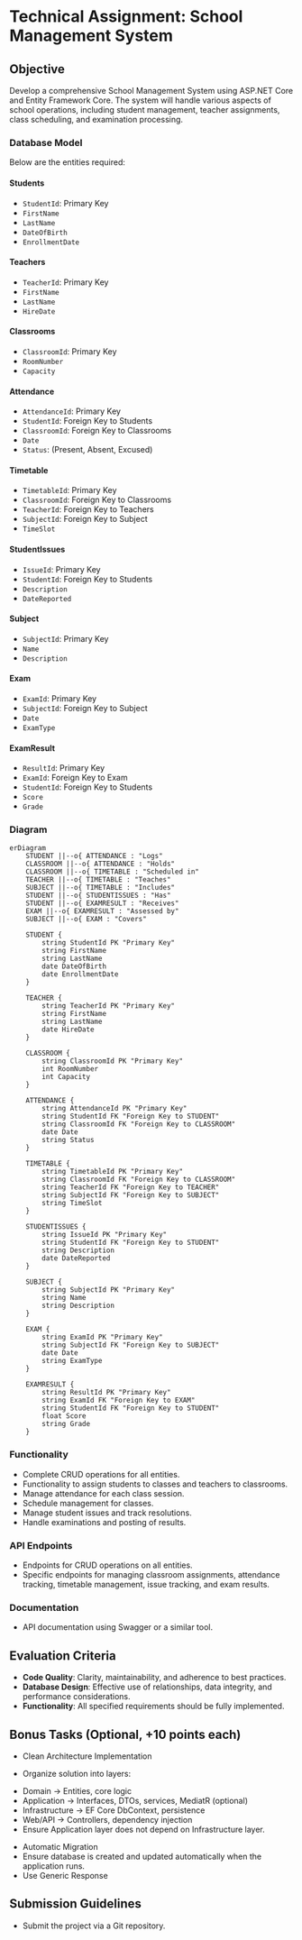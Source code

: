 # Technical Assignment: School Management System

## Objective

Develop a comprehensive School Management System using ASP.NET Core and Entity Framework Core. The system will handle various aspects of school operations, including student management, teacher assignments, class scheduling, and examination processing.

### Database Model

Below are the entities required:

#### Students

- `StudentId`: Primary Key
- `FirstName`
- `LastName`
- `DateOfBirth`
- `EnrollmentDate`

#### Teachers

- `TeacherId`: Primary Key
- `FirstName`
- `LastName`
- `HireDate`

#### Classrooms

- `ClassroomId`: Primary Key
- `RoomNumber`
- `Capacity`

#### Attendance

- `AttendanceId`: Primary Key
- `StudentId`: Foreign Key to Students
- `ClassroomId`: Foreign Key to Classrooms
- `Date`
- `Status`: (Present, Absent, Excused)

#### Timetable

- `TimetableId`: Primary Key
- `ClassroomId`: Foreign Key to Classrooms
- `TeacherId`: Foreign Key to Teachers
- `SubjectId`: Foreign Key to Subject
- `TimeSlot`

#### StudentIssues

- `IssueId`: Primary Key
- `StudentId`: Foreign Key to Students
- `Description`
- `DateReported`

#### Subject

- `SubjectId`: Primary Key
- `Name`
- `Description`

#### Exam

- `ExamId`: Primary Key
- `SubjectId`: Foreign Key to Subject
- `Date`
- `ExamType`

#### ExamResult

- `ResultId`: Primary Key
- `ExamId`: Foreign Key to Exam
- `StudentId`: Foreign Key to Students
- `Score`
- `Grade`

### Diagram

```mermaid
erDiagram
    STUDENT ||--o{ ATTENDANCE : "Logs"
    CLASSROOM ||--o{ ATTENDANCE : "Holds"
    CLASSROOM ||--o{ TIMETABLE : "Scheduled in"
    TEACHER ||--o{ TIMETABLE : "Teaches"
    SUBJECT ||--o{ TIMETABLE : "Includes"
    STUDENT ||--o{ STUDENTISSUES : "Has"
    STUDENT ||--o{ EXAMRESULT : "Receives"
    EXAM ||--o{ EXAMRESULT : "Assessed by"
    SUBJECT ||--o{ EXAM : "Covers"

    STUDENT {
        string StudentId PK "Primary Key"
        string FirstName
        string LastName
        date DateOfBirth
        date EnrollmentDate
    }

    TEACHER {
        string TeacherId PK "Primary Key"
        string FirstName
        string LastName
        date HireDate
    }

    CLASSROOM {
        string ClassroomId PK "Primary Key"
        int RoomNumber
        int Capacity
    }

    ATTENDANCE {
        string AttendanceId PK "Primary Key"
        string StudentId FK "Foreign Key to STUDENT"
        string ClassroomId FK "Foreign Key to CLASSROOM"
        date Date
        string Status
    }

    TIMETABLE {
        string TimetableId PK "Primary Key"
        string ClassroomId FK "Foreign Key to CLASSROOM"
        string TeacherId FK "Foreign Key to TEACHER"
        string SubjectId FK "Foreign Key to SUBJECT"
        string TimeSlot
    }

    STUDENTISSUES {
        string IssueId PK "Primary Key"
        string StudentId FK "Foreign Key to STUDENT"
        string Description
        date DateReported
    }

    SUBJECT {
        string SubjectId PK "Primary Key"
        string Name
        string Description
    }

    EXAM {
        string ExamId PK "Primary Key"
        string SubjectId FK "Foreign Key to SUBJECT"
        date Date
        string ExamType
    }

    EXAMRESULT {
        string ResultId PK "Primary Key"
        string ExamId FK "Foreign Key to EXAM"
        string StudentId FK "Foreign Key to STUDENT"
        float Score
        string Grade
    }
```

### Functionality

- Complete CRUD operations for all entities.
- Functionality to assign students to classes and teachers to classrooms.
- Manage attendance for each class session.
- Schedule management for classes.
- Manage student issues and track resolutions.
- Handle examinations and posting of results.

### API Endpoints

- Endpoints for CRUD operations on all entities.
- Specific endpoints for managing classroom assignments, attendance tracking, timetable management, issue tracking, and exam results.

### Documentation

- API documentation using Swagger or a similar tool.

## Evaluation Criteria

- **Code Quality**: Clarity, maintainability, and adherence to best practices.
- **Database Design**: Effective use of relationships, data integrity, and performance considerations.
- **Functionality**: All specified requirements should be fully implemented.

## Bonus Tasks (Optional, +10 points each)

- Clean Architecture Implementation

- Organize solution into layers:

* Domain → Entities, core logic
* Application → Interfaces, DTOs, services, MediatR (optional)
* Infrastructure → EF Core DbContext, persistence
* Web/API → Controllers, dependency injection
* Ensure Application layer does not depend on Infrastructure layer.

- Automatic Migration
- Ensure database is created and updated automatically when the application runs.
- Use Generic Response

## Submission Guidelines

- Submit the project via a Git repository.
